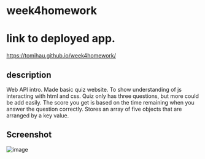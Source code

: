 # week4homework

# link to deployed app.

https://tomihau.github.io/week4homework/

## description

Web API intro. Made basic quiz website. To show understanding of js interacting with html and css.
Quiz only has three questions, but more could be add easily. 
The score you get is based on the time remaining when you answer the question correctly.
Stores an array of five objects that are arranged by a key value.

## Screenshot

![image](https://user-images.githubusercontent.com/88224502/149641344-6bdb2d46-6a42-49e7-bebd-0f6c25d3536d.png)


